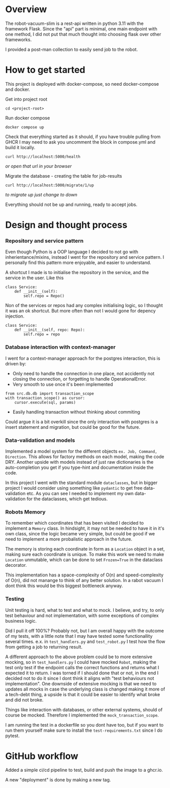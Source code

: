 # Overview
The robot-vacuum-slim is a rest-api written in python 3.11 with the framework Flask. Since the "api" part is minimal, one main endpoint with one method, I did not put that much thought into choosing flask over other frameworks. 

I provided a post-man collection to easily send job to the robot.

# How to get started
This project is deployed with docker-compose, so need docker-compose and docker.

Get into project root
```
cd <project-root>
```

Run docker compose
```
docker compose up
```
Check that everything started as it should, if you have trouble pulling from GHCR I may need to ask you uncomment the block in compose.yml and build it locally. 
```
curl http://localhost:5000/health 
```
_or open that url in your browser_

Migrate the database - creating the table for job-results
```
curl http://localhost:5000/migrate/1/up
```
_to migrate up just change to down_ 

Everything should not be up and running, ready to accept jobs.

# Design and thought process
### Repository and service pattern
Even though Python is a OOP language I decided to not go with inherientance/mixins, instead I went for the repository and service pattern. I personally find this pattern more enjoyable, and easier to understand.

A shortcut I made is to initialise the repository in the service, and the service in the user. Like this
```
class Service:
    def __init__(self):
        self.repo = Repo()
```
Non of the services or repos had any complex initialising logic, so I thought it was an ok shortcut. But more often than not I would gone for depency injection.
```
class Service:
    def __init__(self, repo: Repo):
        self.repo = repo
```

### Database interaction with context-manager
I went for a context-manager approach for the postgres interaction, this is driven by:
* Only need to handle the connection in one place, not accidently not closing the connection, or forgetting to handle OperationalError.
* Very smooth to use once it's been implemented 
```
from src.db.db import transaction_scope
with transaction_scope() as cursor:
    cursor.execute(sql, params)
```
* Easily handling transaction without thinking about commiting

Could argue it is a bit overkill since the only interaction with postgres is a insert statement and migration, but could be good for the future.

### Data-validation and models
Implemented a model system for the different objects `ex. Job, Command, Direction`. This allows for factory methods on each model, making the code DRY. Another upside with models instead of just raw dictionaries is the auto-completion you get if you type-hint and documentation inside the code.

In this project I went with the standard module `dataclasses`, but in bigger project I would consider using something like `pydantic` to get free data-validation etc. As you can see I needed to implement my own data-validation for the dataclasses, which get tedious.

### Robots Memory
To remember which coordinates that has been visited I decided to implement a `Memory` class. In hindsight, it may not be needed to have it in it's own class, since the logic became very simple, but could be good if we need to implement a more probalistic approach in the future.

The memory is storing each coordinate in form as a `Location` object in a set, making sure each coordinate is unique. To make this work we need to make `Location` unmutable, which can be done to set `Frozen=True` in the dataclass decorator.

This implementation has a space-complexity of O(n) and speed-complexity of O(n), did not manange to think of any better solution. In a rabot vacuum I dont think this would be this biggest bottleneck anyway.

### Testing
Unit testing is hard, what to test and what to mock. I believe, and try, to only test behaviour and not implementation, with some exceptions of complex business logic.

Did I pull it off 100%? Probably not, but I am overall happy with the outcome of my tests, with a little note that I may have tested some functionallity several times. e.x. in `test_handlers.py` and `test_robot.py` I test how the flow from getting a job to returning result.

A different approach to the above problem could be to more extensive mocking, so in `test_handlers.py` I could have mocked `Robot`, making the test only test if the endpoint calls the correct functions and returns what I expected it to return. I was torned if I should done that or not, in the end I decided not to do it since I dont think it aligns with "test behaviours not implementation". One downside of extensive mocking is that we need to updates all mocks in case the underlying class is changed making it more of a tech-debt thing, a upside is that it could be easier to identify what broke and did not broke.

Things like interaction with databases, or other external systems, should of course be mocked. Therefore I implemented the `mock_transaction_scope`. 

I am running the test in a dockerfile so you dont have too, but if you want to run them yourself make sure to install the `test-requirements.txt` since I do pytest.


# GitHub workflow
Added a simple ci/cd pipeline to test, build and push the image to a ghcr.io. 

A new "deployment" is done by making a new tag.